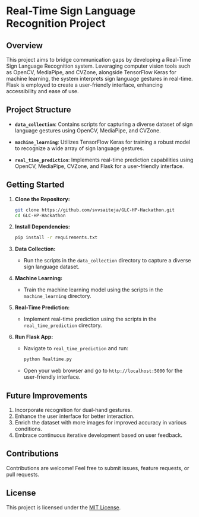 # Real-Time Sign Language Recognition Project

## Overview

This project aims to bridge communication gaps by developing a Real-Time Sign Language Recognition system. Leveraging computer vision tools such as OpenCV, MediaPipe, and CVZone, alongside TensorFlow Keras for machine learning, the system interprets sign language gestures in real-time. Flask is employed to create a user-friendly interface, enhancing accessibility and ease of use.

## Project Structure

- **`data_collection`**: Contains scripts for capturing a diverse dataset of sign language gestures using OpenCV, MediaPipe, and CVZone.
  
- **`machine_learning`**: Utilizes TensorFlow Keras for training a robust model to recognize a wide array of sign language gestures.

- **`real_time_prediction`**: Implements real-time prediction capabilities using OpenCV, MediaPipe, CVZone, and Flask for a user-friendly interface.

## Getting Started

1. **Clone the Repository:**
   ```bash
   git clone https://github.com/svvsaiteja/GLC-HP-Hackathon.git
   cd GLC-HP-Hackathon
   ```

2. **Install Dependencies:**
   ```bash
   pip install -r requirements.txt
   ```

3. **Data Collection:**
   - Run the scripts in the `data_collection` directory to capture a diverse sign language dataset.

4. **Machine Learning:**
   - Train the machine learning model using the scripts in the `machine_learning` directory.

5. **Real-Time Prediction:**
   - Implement real-time prediction using the scripts in the `real_time_prediction` directory.

6. **Run Flask App:**
   - Navigate to `real_time_prediction` and run:
     ```bash
     python Realtime.py
     ```
   - Open your web browser and go to `http://localhost:5000` for the user-friendly interface.

## Future Improvements

1. Incorporate recognition for dual-hand gestures.
2. Enhance the user interface for better interaction.
3. Enrich the dataset with more images for improved accuracy in various conditions.
4. Embrace continuous iterative development based on user feedback.

## Contributions

Contributions are welcome! Feel free to submit issues, feature requests, or pull requests.

## License

This project is licensed under the [MIT License](LICENSE).